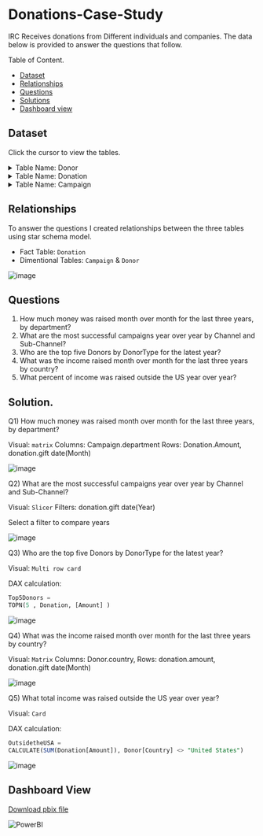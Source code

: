 # Donations-Case-Study

IRC Receives donations from Different individuals and companies. The data below is provided to answer the questions that follow. 

Table of Content. 

- [Dataset](https://github.com/mukaruernest/Donations-Case-Study/blob/main/README.md#dataset)
- [Relationships](https://github.com/mukaruernest/Donations-Case-Study/blob/main/README.md#relationships)
- [Questions](https://github.com/mukaruernest/Donations-Case-Study/blob/main/README.md#questions)
- [Solutions](https://github.com/mukaruernest/Donations-Case-Study/blob/main/README.md#solution)
- [Dashboard view](https://github.com/mukaruernest/Donations-Case-Study/blob/main/README.md#dashboard-view)

## Dataset
Click the cursor to view the tables. 

<details>
  <summary>Table Name: Donor</summary>
  
| FirstName | LastName                  | Country        | DonorType   | DonorID |
|-----------|---------------------------|----------------|-------------|---------|
| John      | Smith                     | USA            | Individual  | 1       |
| Jane      | Doe                       | France         | Individual  | 2       |
| Peter     | Parker                    | Germany        | Individual  | 3       |
| Bruce     | Wayne                     | South Africa   | Individual  | 4       |
| Bruce     | Banner                    | Mexico         | Individual  | 5       |
| Tony      | Stark                     | USA            | Individual  | 6       |
| Natasha   | Romanoff                  | Russia         | Individual  | 7       |
| Logan     | Howlett                   | Canada         | Individual  | 8       |
| Diana     | Prince                    | Greece         | Individual  | 9       |
| Guy       | Gardner                   | Brazil         | Individual  | 10      |
| Donald    | Blake                     | Norway         | Individual  | 11      |
| Clark     | Kent                      | United States  | Individual  | 12      |
|           | ABC Corp                  | USA            | Corporation | 13      |
|           | MicroMax                  | France         | Corporation | 14      |
|           | WidgetMakers LLC          | UAE            | Corporation | 15      |
|           | International Business Co | Mexico         | Corporation | 16      |
|           | Fence Foundation          | United States  | Foundation  | 17      |
|           | CA Trust                  | Sweden         | Foundation  | 18      |
|           | Benevolent Society        | United Kingdom | Foundation  | 19      |
|           | Charitable Giving, Inc.   | Saudi Arabia   | Foundation  | 20      |

 </details>

<details>
  <summary>Table Name: Donation</summary>


| DonorName                 | Amount   | GiftDate   | CampaignID | GiftID |
|---------------------------|----------|------------|------------|--------|
| John Smith                | 5.25     | 1/1/2018   | 1          | 100    |
| Jane Doe                  | 175      | 2/2/2018   | 1          | 101    |
| Peter Parker              | 340      | 3/6/2018   | 1          | 102    |
| Bruce Wayne               | 123456   | 4/7/2018   | 2          | 103    |
| Bruce Banner              | 725.15   | 5/9/2018   | 2          | 104    |
| Anthony Stark             | 500000   | 6/10/2018  | 2          | 105    |
| Natasha Romanoff          | 325      | 7/12/2018  | 6          | 106    |
| Logan Howlett             | 15       | 8/13/2018  | 6          | 107    |
| Diana Prince              | 50       | 9/14/2018  | 6          | 108    |
| Guy Gardner               | 0.5      | 10/16/2018 | 1          | 109    |
| Donald R Blake            | 150      | 11/17/2018 | 6          | 110    |
| Clark Kent                | 100      | 12/19/2018 | 6          | 111    |
| ABC Corp                  | 1000     | 1/1/2018   | 4          | 112    |
| MicroMax                  | 5000     | 1/15/2018  | 4          | 113    |
| WidgetMakers LLC          | 50000    | 2/2/2018   | 5          | 114    |
| International Business Co | 100000   | 3/6/2018   | 4          | 115    |
| Fence Foundation          | 500      | 4/7/2018   | 5          | 116    |
| CA Trust                  | 20000    | 5/9/2018   | 4          | 117    |
| Benevolent Society        | 100000   | 6/10/2018  | 5          | 118    |
| Charitable Giving, Inc.   | 500000   | 7/12/2018  | 4          | 119    |
| ABC Corp                  | 1000     | 8/13/2018  | 9          | 120    |
| Anthony Stark             | 1000000  | 9/14/2018  | 8          | 121    |
| Benevolent Society        | 500      | 10/16/2018 | 4          | 122    |
| Bruce Banner              | 1        | 11/17/2018 | 1          | 123    |
| Bruce Wayne               | 5000     | 12/19/2018 | 8          | 124    |
| CA Trust                  | 500      | 1/20/2019  | 7          | 125    |
| Charitable Giving, Inc.   | 7000     | 2/21/2019  | 7          | 126    |
| Clark Kent                | 100      | 3/25/2019  | 1          | 127    |
| Diana Prince              | 50       | 4/26/2019  | 1          | 128    |
| Donald R Blake            | 75       | 5/28/2019  | 1          | 129    |
| Fence Foundation          | 1500     | 6/29/2019  | 8          | 130    |
| Guy Gardner               | 10       | 7/31/2019  | 1          | 131    |
| International Business Co | 75000    | 9/1/2019   | 7          | 132    |
| Jane Doe                  | 800      | 10/3/2019  | 1          | 133    |
| John Smith                | 90       | 11/4/2019  | 1          | 134    |
| Logan Howlett             | 50       | 12/6/2019  | 1          | 135    |
| MicroMax                  | 6500     | 1/7/2020   | 4          | 136    |
| Natasha Romanoff          | 50       | 2/8/2020   | 1          | 137    |
| Peter Parker              | 20       | 3/11/2020  | 1          | 138    |
| WidgetMakers LLC          | 10000    | 4/12/2020  | 8          | 139    |
| WidgetMakers LLC          | 20000    | 5/14/2020  | 3          | 140    |
| Peter Parker              | 50       | 6/15/2020  | 1          | 141    |
| Natasha Romanoff          | 40       | 7/17/2020  | 1          | 142    |
| MicroMax                  | 30000    | 8/18/2020  | 3          | 143    |
| Logan Howlett             | 500      | 9/19/2020  | 7          | 144    |
| John Smith                | 300      | 10/21/2020 | 6          | 145    |
| Jane Doe                  | 40       | 11/22/2020 | 7          | 146    |
| International Business Co | 40000    | 12/24/2020 | 3          | 147    |
| Guy Gardner               | 50       | 11/22/2020 | 7          | 148    |
| Fence Foundation          | 750000   | 10/21/2020 | 3          | 149    |
| Donald R Blake            | 1500     | 9/19/2020  | 3          | 150    |
| Diana Prince              | 300      | 8/18/2020  | 7          | 151    |
| Clark Kent                | 500      | 7/17/2020  | 6          | 152    |
| Charitable Giving, Inc.   | 40000    | 6/15/2020  | 3          | 153    |
| CA Trust                  | 1500000  | 5/14/2020  | 3          | 154    |
| Bruce Wayne               | 10000000 | 4/12/2020  | 3          | 155    |
| Bruce Banner              | 100      | 3/11/2020  | 6          | 156    |
| Benevolent Society        | 500000   | 2/8/2020   | 3          | 157    |
| Anthony Stark             | 10000000 | 1/7/2020   | 3          | 158    |

  </details>
  
  <details>
  <summary>Table Name: Campaign</summary>

| DonorName                 | Amount   | GiftDate   | CampaignID | GiftID |
|---------------------------|----------|------------|------------|--------|
| John Smith                | 5.25     | 1/1/2018   | 1          | 100    |
| Jane Doe                  | 175      | 2/2/2018   | 1          | 101    |
| Peter Parker              | 340      | 3/6/2018   | 1          | 102    |
| Bruce Wayne               | 123456   | 4/7/2018   | 2          | 103    |
| Bruce Banner              | 725.15   | 5/9/2018   | 2          | 104    |
| Anthony Stark             | 500000   | 6/10/2018  | 2          | 105    |
| Natasha Romanoff          | 325      | 7/12/2018  | 6          | 106    |
| Logan Howlett             | 15       | 8/13/2018  | 6          | 107    |
| Diana Prince              | 50       | 9/14/2018  | 6          | 108    |
| Guy Gardner               | 0.5      | 10/16/2018 | 1          | 109    |
| Donald R Blake            | 150      | 11/17/2018 | 6          | 110    |
| Clark Kent                | 100      | 12/19/2018 | 6          | 111    |
| ABC Corp                  | 1000     | 1/1/2018   | 4          | 112    |
| MicroMax                  | 5000     | 1/15/2018  | 4          | 113    |
| WidgetMakers LLC          | 50000    | 2/2/2018   | 5          | 114    |
| International Business Co | 100000   | 3/6/2018   | 4          | 115    |
| Fence Foundation          | 500      | 4/7/2018   | 5          | 116    |
| CA Trust                  | 20000    | 5/9/2018   | 4          | 117    |
| Benevolent Society        | 100000   | 6/10/2018  | 5          | 118    |
| Charitable Giving, Inc.   | 500000   | 7/12/2018  | 4          | 119    |
| ABC Corp                  | 1000     | 8/13/2018  | 9          | 120    |
| Anthony Stark             | 1000000  | 9/14/2018  | 8          | 121    |
| Benevolent Society        | 500      | 10/16/2018 | 4          | 122    |
| Bruce Banner              | 1        | 11/17/2018 | 1          | 123    |
| Bruce Wayne               | 5000     | 12/19/2018 | 8          | 124    |
| CA Trust                  | 500      | 1/20/2019  | 7          | 125    |
| Charitable Giving, Inc.   | 7000     | 2/21/2019  | 7          | 126    |
| Clark Kent                | 100      | 3/25/2019  | 1          | 127    |
| Diana Prince              | 50       | 4/26/2019  | 1          | 128    |
| Donald R Blake            | 75       | 5/28/2019  | 1          | 129    |
| Fence Foundation          | 1500     | 6/29/2019  | 8          | 130    |
| Guy Gardner               | 10       | 7/31/2019  | 1          | 131    |
| International Business Co | 75000    | 9/1/2019   | 7          | 132    |
| Jane Doe                  | 800      | 10/3/2019  | 1          | 133    |
| John Smith                | 90       | 11/4/2019  | 1          | 134    |
| Logan Howlett             | 50       | 12/6/2019  | 1          | 135    |
| MicroMax                  | 6500     | 1/7/2020   | 4          | 136    |
| Natasha Romanoff          | 50       | 2/8/2020   | 1          | 137    |
| Peter Parker              | 20       | 3/11/2020  | 1          | 138    |
| WidgetMakers LLC          | 10000    | 4/12/2020  | 8          | 139    |
| WidgetMakers LLC          | 20000    | 5/14/2020  | 3          | 140    |
| Peter Parker              | 50       | 6/15/2020  | 1          | 141    |
| Natasha Romanoff          | 40       | 7/17/2020  | 1          | 142    |
| MicroMax                  | 30000    | 8/18/2020  | 3          | 143    |
| Logan Howlett             | 500      | 9/19/2020  | 7          | 144    |
| John Smith                | 300      | 10/21/2020 | 6          | 145    |
| Jane Doe                  | 40       | 11/22/2020 | 7          | 146    |
| International Business Co | 40000    | 12/24/2020 | 3          | 147    |
| Guy Gardner               | 50       | 11/22/2020 | 7          | 148    |
| Fence Foundation          | 750000   | 10/21/2020 | 3          | 149    |
| Donald R Blake            | 1500     | 9/19/2020  | 3          | 150    |
| Diana Prince              | 300      | 8/18/2020  | 7          | 151    |
| Clark Kent                | 500      | 7/17/2020  | 6          | 152    |
| Charitable Giving, Inc.   | 40000    | 6/15/2020  | 3          | 153    |
| CA Trust                  | 1500000  | 5/14/2020  | 3          | 154    |
| Bruce Wayne               | 10000000 | 4/12/2020  | 3          | 155    |
| Bruce Banner              | 100      | 3/11/2020  | 6          | 156    |
| Benevolent Society        | 500000   | 2/8/2020   | 3          | 157    |
| Anthony Stark             | 10000000 | 1/7/2020   | 3          | 158    |

  </details>
 
## Relationships

 To answer the questions I created relationships between the three tables using star schema model.

-  Fact Table: `Donation`
-  Dimentional Tables: `Campaign` & `Donor`

![image](https://user-images.githubusercontent.com/10958742/124781085-cb393f80-df4b-11eb-93c1-99de51952a66.png)



  ## Questions 
  
1)	How much money was raised month over month for the last three years, by department?
2)	What are the most successful campaigns year over year by Channel and Sub-Channel?
3)	Who are the top five Donors by DonorType for the latest year?
4)	What was the income raised month over month for the last three years by country?
5)	What percent of income was raised outside the US year over year?

## Solution.

Q1)	How much money was raised month over month for the last three years, by department?

Visual: `matrix`
Columns: Campaign.department 
Rows: Donation.Amount, donation.gift date(Month) 

![image](https://user-images.githubusercontent.com/10958742/124780142-0a1ac580-df4b-11eb-8327-719cba4f40fd.png)

Q2) What are the most successful campaigns year over year by Channel and Sub-Channel?

Visual: `Slicer`
Filters: donation.gift date(Year)

Select a filter to compare years

![image](https://user-images.githubusercontent.com/10958742/124784099-4865b400-df4e-11eb-95ff-ace159d02dae.png)

Q3) Who are the top five Donors by DonorType for the latest year?

Visual: `Multi row card` 

DAX calculation:
```SQL
Top5Donors = 
TOPN(5 , Donation, [Amount] )
```

![image](https://user-images.githubusercontent.com/10958742/124782886-45b68f00-df4d-11eb-8382-ed4a4774ba15.png)

Q4) What was the income raised month over month for the last three years by country?

Visual: `Matrix`
Columns: Donor.country, 
Rows: donation.amount, donation.gift date(Month) 

![image](https://user-images.githubusercontent.com/10958742/124783099-77c7f100-df4d-11eb-926e-e2552309efd1.png)

Q5) What total income was raised outside the US year over year?

Visual: `Card`

DAX calculation:
```SQL
OutsidetheUSA = 
CALCULATE(SUM(Donation[Amount]), Donor[Country] <> "United States")
```

![image](https://user-images.githubusercontent.com/10958742/124783788-fde43780-df4d-11eb-9709-1bcc12a3ae64.png)

## Dashboard View

[Download pbix file](https://github.com/mukaruernest/Donations-Case-Study/blob/main/IRC%20Donation.pbix?raw=true)

![PowerBI](https://user-images.githubusercontent.com/10958742/124785784-d42c1000-df4f-11eb-947d-caeb8f069b9e.jpg)



 
